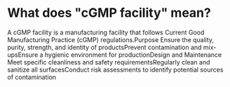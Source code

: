 # What does "cGMP facility" mean?

A cGMP facility is a manufacturing facility that follows Current Good Manufacturing Practice (cGMP) regulations.Purpose Ensure the quality, purity, strength, and identity of productsPrevent contamination and mix-upsEnsure a hygienic environment for productionDesign and Maintenance Meet specific cleanliness and safety requirementsRegularly clean and sanitize all surfacesConduct risk assessments to identify potential sources of contamination